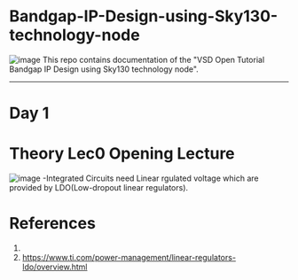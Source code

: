 # Bandgap-IP-Design-using-Sky130-technology-node
![image](https://user-images.githubusercontent.com/58599984/138215051-f7414ea3-dce7-4978-a5ab-fcb6a6ed25fe.png)
This repo contains documentation of the "VSD Open Tutorial Bandgap IP Design using Sky130 technology node".
________________________________________________________________________
# Day 1
# Theory Lec0 Opening Lecture
![image](https://user-images.githubusercontent.com/58599984/138236923-6ecc6bf3-c53f-4232-b253-27cf76b69349.png)
-Integrated Circuits need Linear rgulated voltage which are provided by LDO(Low-dropout linear regulators).

# References
1.
2. https://www.ti.com/power-management/linear-regulators-ldo/overview.html
